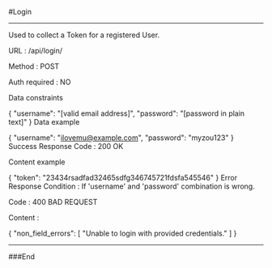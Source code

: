 #Login 

------------

Used to collect a Token for a registered User.

URL : /api/login/

Method : POST

Auth required : NO

Data constraints

{
    "username": "[valid email address]",
    "password": "[password in plain text]"
}
Data example

{
    "username": "ilovemu@example.com",
    "password": "myzou123"
}
Success Response
Code : 200 OK

Content example

{
    "token": "23434rsadfad32465sdfg346745721fdsfa545546"
}
Error Response
Condition : If 'username' and 'password' combination is wrong.

Code : 400 BAD REQUEST

Content :

{
    "non_field_errors": [
        "Unable to login with provided credentials."
    ]
}

------------

###End